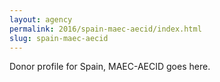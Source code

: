 ```yaml
---
layout: agency
permalink: 2016/spain-maec-aecid/index.html
slug: spain-maec-aecid
---
```


Donor profile for Spain, MAEC-AECID goes here.
